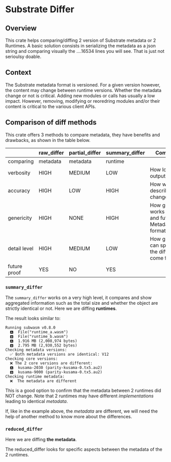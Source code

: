 # Substrate Differ

## Overview

This crate helps comparing/diffing 2 version of Substrate metadata or 2 Runtimes. A basic solution consists in serializing the metadata as a json string and comparing visually the ....16534 lines you will see. That is just not serioulsy doable.

## Context

The Substrate metadata format is versioned. For a given version however, the content may change between runtime versions. Whether the metadata change or not is critical. Adding new modules or calls has usually a low impact. However, removing, modifying or reoredring modules and/or their content is critical to the various client APIs.

## Comparison of diff methods

This crate offers 3 methods to compare metadata, they have benefits and drawbacks, as shown in the table below.

|              | raw_differ | partial_differ | summary_differ | Comments                                                       |
| ------------ | ---------- | -------------- | -------------- | -------------------------------------------------------------- |
| comparing    | metadata   | metadata       | runtime        |                                                                |
| verbosity    | HIGH       | MEDIUM         | LOW            | How long is the output                                         |
| accuracy     | HIGH       | LOW            | HIGH           | How well it describes changes                                  |
| genericity   | HIGH       | NONE           | HIGH           | How good it works for past and future Metadata formats/version |
| detail level | HIGH       | MEDIUM         | LOW            | How good we can spot where the differences come from           |
| future proof | YES        | NO             | YES            |                                                                |

### `summary_differ`

The `summary_differ` works on a very high level, it compares and show aggregated information such as the total size and whether the object are strictly identical or not. Here we are diffing **runtimes**.

The result looks similar to:

```
Running subwasm v0.8.0
  🅰️  File("runtime_a.wasm")
  🅱️  File("runtime_b.wasm")
  🅰️  1.916 MB (2,008,974 bytes)
  🅱️  2.795 MB (2,930,552 bytes)
Checking metadata versions:
  ✅ Both metadata versions are identical: V12
Checking core versions:
  ❌ The 2 core versions are different:
  🅰️  kusama-2030 (parity-kusama-0.tx5.au2)
  🅱️  kusama-9000 (parity-kusama-0.tx5.au2)
Checking runtime metadata:
  ❌  The metadata are different
```

This is a good option to confirm that the metadata between 2 runtimes did NOT change. Note that 2 runtimes may have different _implementations_ leading to identical _metadata_.

If, like in the example above, the _metadata_ are different, we will need the help of another method to know more about the differences.

### `reduced_differ`

Here we are diffing **the metadata**.

The reduced_differ looks for specific aspects between the metadata of the 2 runtimes.
